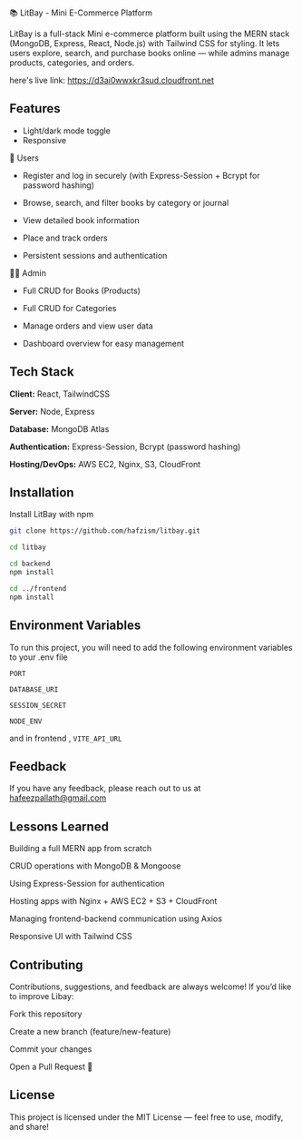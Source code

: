 📚 LitBay - Mini E-Commerce Platform

LitBay is a full-stack Mini e-commerce platform built using the MERN stack (MongoDB, Express, React, Node.js) with Tailwind CSS for styling.
It lets users explore, search, and purchase books online — while admins manage products, categories, and orders.

here's live link: https://d3ai0wwxkr3sud.cloudfront.net
## Features

- Light/dark mode toggle
- Responsive

👥 Users

- Register and log in securely (with Express-Session + Bcrypt for password hashing)

- Browse, search, and filter books by category or journal

- View detailed book information

- Place and track orders

- Persistent sessions and authentication

🧑‍💼 Admin

- Full CRUD for Books (Products)

- Full CRUD for Categories

- Manage orders and view user data

- Dashboard overview for easy management


## Tech Stack

**Client:** React, TailwindCSS

**Server:** Node, Express

**Database:** MongoDB Atlas

**Authentication:** Express-Session, Bcrypt (password hashing)

**Hosting/DevOps:** AWS EC2, Nginx, S3, CloudFront


## Installation

Install LitBay with npm

```bash
git clone https://github.com/hafzism/litbay.git

cd litbay

cd backend
npm install

cd ../frontend
npm install

```

## Environment Variables

To run this project, you will need to add the following environment variables to your .env file

`PORT`

`DATABASE_URI`

`SESSION_SECRET`

`NODE_ENV`

and in frontend , `VITE_API_URL`



## Feedback

If you have any feedback, please reach out to us at hafeezpallath@gmail.com


## Lessons Learned

Building a full MERN app from scratch

CRUD operations with MongoDB & Mongoose

Using Express-Session for authentication

Hosting apps with Nginx + AWS EC2 + S3 + CloudFront

Managing frontend-backend communication using Axios

Responsive UI with Tailwind CSS

## Contributing

Contributions, suggestions, and feedback are always welcome!
If you’d like to improve Libay:

Fork this repository

Create a new branch (feature/new-feature)

Commit your changes

Open a Pull Request 🎉


## License

This project is licensed under the MIT License — feel free to use, modify, and share!

